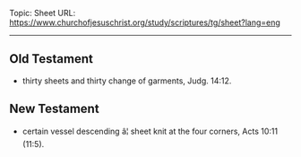 Topic: Sheet
URL: https://www.churchofjesuschrist.org/study/scriptures/tg/sheet?lang=eng

---

## Old Testament

- thirty sheets and thirty change of garments, Judg. 14:12.

## New Testament

- certain vessel descending â¦ sheet knit at the four corners, Acts 10:11 (11:5).

